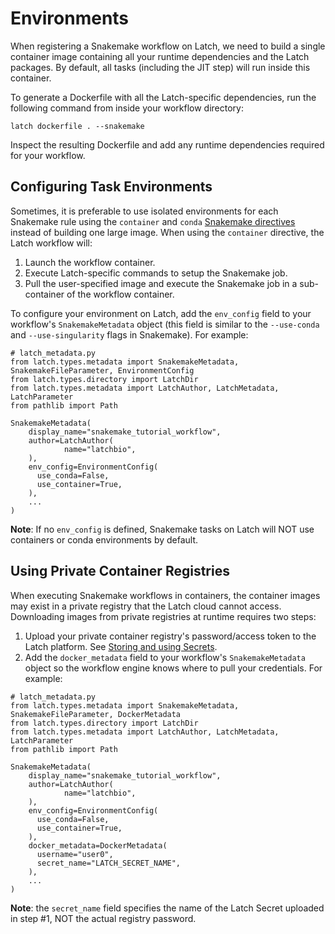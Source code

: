 # Environments

When registering a Snakemake workflow on Latch, we need to build a single container image containing all your runtime dependencies and the Latch packages. By default, all tasks (including the JIT step) will run inside this container.

To generate a Dockerfile with all the Latch-specific dependencies, run the following command from inside your workflow directory:

```console
latch dockerfile . --snakemake
```

Inspect the resulting Dockerfile and add any runtime dependencies required for your workflow.

## Configuring Task Environments

Sometimes, it is preferable to use isolated environments for each Snakemake rule using the `container` and `conda` [Snakemake directives](https://snakemake.readthedocs.io/en/stable/snakefiles/deployment.html#running-jobs-in-containers) instead of building one large image. When using the `container` directive, the Latch workflow will:

1. Launch the workflow container.
2. Execute Latch-specific commands to setup the Snakemake job.
3. Pull the user-specified image and execute the Snakemake job in a sub-container of the workflow container.

To configure your environment on Latch, add the `env_config` field to your workflow's `SnakemakeMetadata` object (this field is similar to the `--use-conda` and `--use-singularity` flags in Snakemake). For example:

```
# latch_metadata.py
from latch.types.metadata import SnakemakeMetadata, SnakemakeFileParameter, EnvironmentConfig
from latch.types.directory import LatchDir
from latch.types.metadata import LatchAuthor, LatchMetadata, LatchParameter
from pathlib import Path

SnakemakeMetadata(
    display_name="snakemake_tutorial_workflow",
    author=LatchAuthor(
            name="latchbio",
    ),
    env_config=EnvironmentConfig(
      use_conda=False,
      use_container=True,
    ),
    ...
)
```

**Note**: If no `env_config` is defined, Snakemake tasks on Latch will NOT use containers or conda environments by default.

## Using Private Container Registries

When executing Snakemake workflows in containers, the container images may exist in a private registry that the Latch cloud cannot access. Downloading images from private registries at runtime requires two steps:

1. Upload your private container registry's password/access token to the Latch platform. See [Storing and using Secrets](../basics/adding_secrets.md).
2. Add the `docker_metadata` field to your workflow's `SnakemakeMetadata` object so the workflow engine knows where to pull your credentials. For example:

```
# latch_metadata.py
from latch.types.metadata import SnakemakeMetadata, SnakemakeFileParameter, DockerMetadata
from latch.types.directory import LatchDir
from latch.types.metadata import LatchAuthor, LatchMetadata, LatchParameter
from pathlib import Path

SnakemakeMetadata(
    display_name="snakemake_tutorial_workflow",
    author=LatchAuthor(
            name="latchbio",
    ),
    env_config=EnvironmentConfig(
      use_conda=False,
      use_container=True,
    ),
    docker_metadata=DockerMetadata(
      username="user0",
      secret_name="LATCH_SECRET_NAME",
    ),
    ...
)
```

**Note**: the `secret_name` field specifies the name of the Latch Secret uploaded in step #1, NOT the actual registry password.
